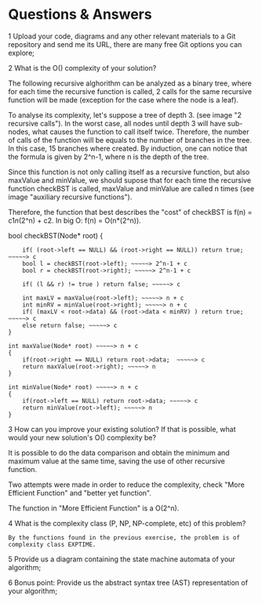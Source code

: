 # Questions & Answers

1	Upload your code, diagrams and any other relevant materials to a Git repository and send me its URL, there are many free Git options you can explore;

2	What is the O() complexity of your solution?

The following recursive alghorithm can be analyzed as a binary tree, where for each time the recursive function is called, 2 calls for the same recursive function will be made (exception for the case where the node is a leaf).

To analyse its complexity, let's suppose a tree of depth 3. (see image "2 recursive calls"). In the worst case, all nodes until depth 3 will have sub-nodes, what causes the function to call itself twice. Therefore, the number of calls of the function will be equals to the number of branches in the tree. In this case, 15 branches where created. By induction, one can notice that the formula is given by 2^n-1, where n is the depth of the tree.

Since this function is not only calling itself as a recursive function, but also maxValue and minValue, we should supose that for each time the recursive function checkBST is called, maxValue and minValue are called n times (see image "auxiliary recursive functions").

Therefore, the function that best describes the "cost" of checkBST is f(n) = c1*n*(2^n) + c2. In big O: f(n) = O(n*(2^n)).



bool checkBST(Node* root)
    {	
        
        if( (root->left == NULL) && (root->right == NULL)) return true; ~~~~~> c
        bool l = checkBST(root->left); ~~~~~> 2^n-1 + c
        bool r = checkBST(root->right); ~~~~~> 2^n-1 + c
        
        if( (l && r) != true ) return false; ~~~~~> c
        
        int maxLV = maxValue(root->left); ~~~~~> n + c
        int minRV = minValue(root->right); ~~~~~> n + c
        if( (maxLV < root->data) && (root->data < minRV) ) return true; ~~~~~> c
        else return false; ~~~~~> c
	}

    int maxValue(Node* root) ~~~~~> n + c
    {
        if(root->right == NULL) return root->data;  ~~~~~> c
        return maxValue(root->right); ~~~~~> n
    }

    int minValue(Node* root) ~~~~~> n + c
    {
        if(root->left == NULL) return root->data; ~~~~~> c
        return minValue(root->left); ~~~~~> n
    }


3	How can you improve your existing solution? If that is possible, what would your new solution's O() complexity be?

It is possible to do the data comparison and obtain the minimum and maximum value at the same time, saving the use of other recursive function.

Two attempts were made in order to reduce the complexity, check "More Efficient Function" and "better yet function".

The function in "More Efficient Function" is a O(2^n).



4	What is the complexity class  (P, NP, NP-complete, etc) of this problem?

	By the functions found in the previous exercise, the problem is of complexity class EXPTIME.



5	Provide us a diagram containing the state machine automata of your algorithm;





6	Bonus point: Provide us the abstract syntax tree (AST) representation of your algorithm;

